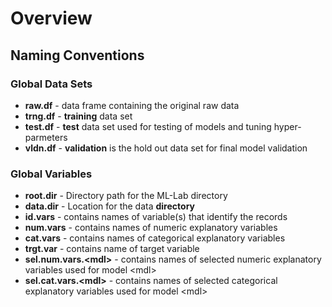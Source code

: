 Overview
========

Naming Conventions
------------------

### Global Data Sets
* **raw.df** - data frame containing the original raw data
* **trng.df** - **training** data set
* **test.df** - **test** data set used for testing of models and tuning hyper-parmeters
* **vldn.df** - **validation** is the hold out data set for final model validation


### Global Variables
* **root.dir** - Directory path for the ML-Lab directory
* **data.dir** - Location for the data **directory**
* **id.vars** - contains names of variable(s) that identify the records
* **num.vars** - contains names of numeric explanatory variables
* **cat.vars** - contains names of categorical explanatory variables
* **trgt.var** - contains name of target variable
* **sel.num.vars.\<mdl\>** - contains names of selected numeric explanatory variables 
used for model \<mdl\>
* **sel.cat.vars.\<mdl\>** - contains names of selected categorical explanatory variables 
used for model \<mdl\>
